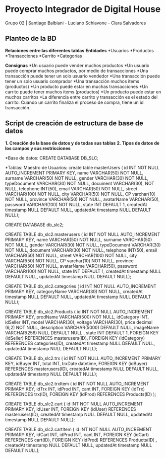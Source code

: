 # Proyecto Integrador de Digital House

Grupo 02 | Santiago Balbiani - Luciano Schiavone - Clara Salvadores


## Planteo de la BD
__Relaciones entre las diferentes tablas__
__Entidades__
*Usuarios
*Productos
*Transacciones
*Carrito
*Categorías

__Consignas__
*Un usuario puede vender muchos productos
*Un usuario puede comprar muchos productos, por medio de transacciones
*Una transacción puede tener un solo usuario vendedor
*Una transacción puede tener un solo usuario comprador
*Una transacción muchos items (productos)
*Un producto puede estar en muchas transacciones
*Un carrito puede tener muchos items (productos)
*Un producto puede estar en muchos carritos
*La diferencia entre carrito y transacción es el estado del carrito.
Cuando un carrito finaliza el proceso de compra, tiene un id transacción.


## Script de creación de estructura de base de datos

__1. Creación de la base de datos y de todas sus tablas__
__2. Tipos de datos de los campos y sus restricciones__


*Base de datos: CREATE DATABASE DB_SLC;

*Tablas: 
Maestro de Usuarios:
create table masterUsers (
id INT NOT NULL AUTO_INCREMENT PRIMARY KEY,
name VARCHAR(50) NOT NULL, 
surname VARCHAR(50) NOT NULL, 
gender VARCHAR(30) NOT NULL,
typeDocument VARCHAR(30) NOT NULL,
document VARCHAR(30), NOT NULL, 
telephone INT(50),
email VARCHAR(50) NOT NULL, 
street VARCHAR(100) NOT NULL,
city VARCHAR(50) NOT NULL,
CP varchar(10) NOT NULL,
province VARCHAR(50) NOT NULL,
avatarName VARCHAR(50),
password VARCHAR(100) NOT NULL,
state INT DEFAULT 1,
createdAt timestamp NULL DEFAULT NULL,
updatedAt timestamp NULL DEFAULT NULL);

CREATE DATABASE db_slc2;

CREATE TABLE db_slc2.masterusers ( id INT NOT NULL AUTO_INCREMENT PRIMARY KEY, name VARCHAR(50) NOT NULL, surname VARCHAR(50) NOT NULL, gender VARCHAR(30) NOT NULL, typeDocument VARCHAR(30) NOT NULL, document VARCHAR(30) NOT NULL, telephone INT(50), email VARCHAR(50) NOT NULL, street VARCHAR(100) NOT NULL, city VARCHAR(50) NOT NULL, CP varchar(10) NOT NULL, province VARCHAR(50) NOT NULL, avatarName VARCHAR(50), password VARCHAR(100) NOT NULL, state INT DEFAULT 1, createdAt timestamp NULL DEFAULT NULL, updatedAt timestamp NULL DEFAULT NULL);

CREATE TABLE db_slc2.categories ( id INT NOT NULL AUTO_INCREMENT PRIMARY KEY, categoryName VARCHAR(30) NOT NULL, createdAt timestamp NULL DEFAULT NULL, updatedAt timestamp NULL DEFAULT NULL);

CREATE TABLE db_slc2.Products ( id INT NOT NULL AUTO_INCREMENT PRIMARY KEY, prodName VARCHAR(500) NOT NULL, idCategory INT, idSeller INT, model VARCHAR(30), voltage VARCHAR(30), price decimal (6,2) NOT NULL, description VARCHAR(5000) DEFAULT NULL, imageName VARCHAR(256) NULL DEFAULT NULL , state INT DEFAULT 1, FOREIGN KEY (idSeller) REFERENCES masterusers(ID), FOREIGN KEY (idCategory) REFERENCES categories(ID), createdAt timestamp NULL DEFAULT NULL, updatedAt timestamp NULL DEFAULT NULL);

CREATE TABLE db_slc2.trx ( id INT NOT NULL AUTO_INCREMENT PRIMARY KEY, idBuyer INT, total INT, trxDate datetime, FOREIGN KEY (idBuyer) REFERENCES masterusers(ID),  createdAt timestamp NULL DEFAULT NULL, updatedAt timestamp NULL DEFAULT NULL);

CREATE TABLE db_slc2.trxItem ( id INT NOT NULL AUTO_INCREMENT PRIMARY KEY, idTrx INT, idProd INT, cant INT, FOREIGN KEY (idTrx) REFERENCES trx(ID), FOREIGN KEY (idProd) REFERENCES Products(ID) );

CREATE TABLE db_slc2.cart ( id INT NOT NULL AUTO_INCREMENT PRIMARY KEY, idUser INT,  FOREIGN KEY (idUser) REFERENCES masterusers(ID), createdAt timestamp NULL DEFAULT NULL, updatedAt timestamp NULL DEFAULT NULL);

CREATE TABLE  db_slc2.cartItem ( id INT NOT NULL AUTO_INCREMENT PRIMARY KEY, idCart INT, idProd INT, cant INT, FOREIGN KEY (idCart) REFERENCES cart(ID), FOREIGN KEY (idProd) REFERENCES Products(ID) , createdAt timestamp NULL DEFAULT NULL, updatedAt timestamp NULL DEFAULT NULL);











